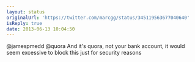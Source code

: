 ```yaml
---
layout: status
originalUrl: 'https://twitter.com/marcgg/status/345119563677040640'
isReply: true
date: 2013-06-13 10:04:50
---
```


@jamespmedd @quora And it's quora, not your bank account, it would seem excessive to block this just for security reasons
